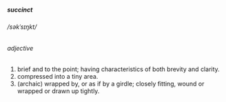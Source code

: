 ##### succinct

###### /səkˈsɪŋkt/

###### adjective

1. brief and to the point; having characteristics of both brevity and clarity.
2. compressed into a tiny area.
3. (archaic) wrapped by, or as if by a girdle; closely fitting, wound or wrapped or drawn up tightly.